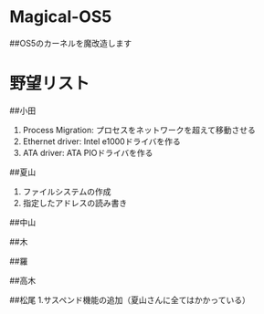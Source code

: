 # Magical-OS5
##OS5のカーネルを魔改造します

# 野望リスト
##小田
1. Process Migration: プロセスをネットワークを超えて移動させる
2. Ethernet driver: Intel e1000ドライバを作る
3. ATA driver: ATA PIOドライバを作る



##夏山
1. ファイルシステムの作成
2. 指定したアドレスの読み書き

##中山


##木

##羅

##高木

##松尾
1.サスペンド機能の追加（夏山さんに全てはかかっている）
